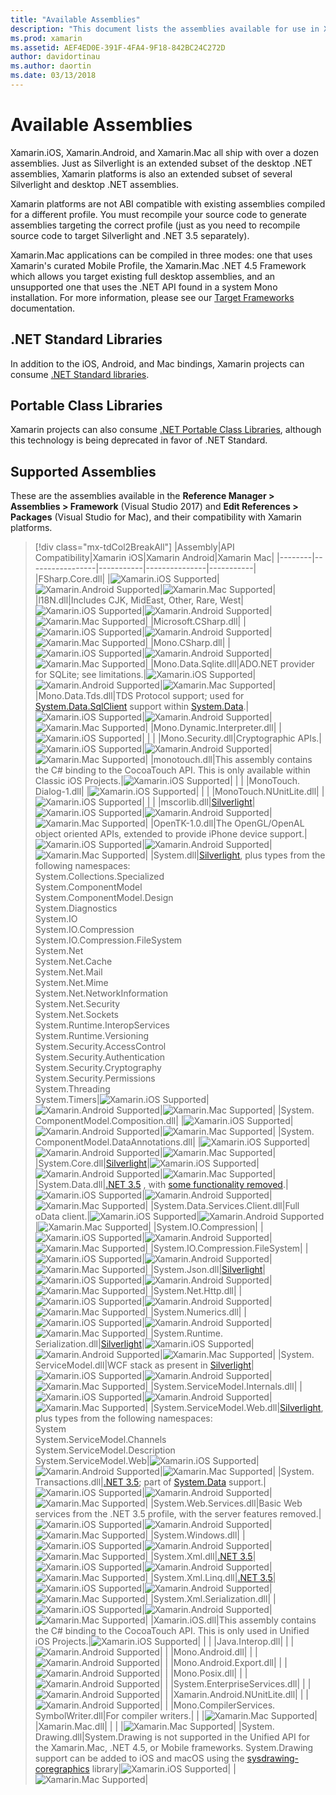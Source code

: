 ```yaml
---
title: "Available Assemblies"
description: "This document lists the assemblies available for use in Xamarin.iOS, Xamarin.Android, and Xamarin.Mac. It also links to documentation about .NET Standard libraries and Portable Class Libraries."
ms.prod: xamarin
ms.assetid: AEF4ED0E-391F-4FA4-9F18-842BC24C272D
author: davidortinau
ms.author: daortin
ms.date: 03/13/2018
---
```


# Available Assemblies

Xamarin.iOS, Xamarin.Android, and Xamarin.Mac all ship with over a dozen assemblies. Just as Silverlight is an extended subset of the desktop .NET assemblies, Xamarin platforms is also an extended subset of several Silverlight and desktop .NET assemblies.

Xamarin platforms are not ABI compatible with existing assemblies compiled for a different profile. You must recompile your source code to generate assemblies targeting the correct profile (just as you need to recompile source code to target Silverlight and .NET 3.5 separately).

Xamarin.Mac applications can be compiled in three modes: one that uses Xamarin's curated Mobile Profile, the Xamarin.Mac .NET 4.5 Framework which allows you target existing full desktop assemblies, and an unsupported one that uses the .NET API found in a system Mono installation. For more information, please see our [Target Frameworks](~/mac/platform/target-framework.md) documentation.

## .NET Standard Libraries

In addition to the iOS, Android, and Mac bindings, Xamarin projects can consume [.NET Standard libraries](~/cross-platform/app-fundamentals/net-standard.md).

## Portable Class Libraries

Xamarin projects can also consume [.NET Portable Class Libraries](~/cross-platform/app-fundamentals/pcl.md), although this technology is being deprecated in favor of .NET Standard.

## Supported Assemblies

These are the assemblies available in the **Reference Manager > Assemblies > Framework** (Visual Studio 2017) and **Edit References > Packages** (Visual Studio for Mac), and their compatibility with Xamarin platforms.

> [!div class="mx-tdCol2BreakAll"]
> |Assembly|API Compatibility|Xamarin iOS|Xamarin Android|Xamarin Mac|
> |--------|-----------------|-----------|---------------|-----------|
> |FSharp.Core.dll| |![Xamarin.iOS Supported](~/media/shared/yes.png "Xamarin.iOS Supported")|![Xamarin.Android Supported](~/media/shared/yes.png "Xamarin.Android Supported")|![Xamarin.Mac Supported](~/media/shared/yes.png "Xamarin.Mac Supported")|
> |l18N.dll|Includes CJK, MidEast, Other, Rare, West|![Xamarin.iOS Supported](~/media/shared/yes.png "Xamarin.iOS Supported")|![Xamarin.Android Supported](~/media/shared/yes.png "Xamarin.Android Supported")|![Xamarin.Mac Supported](~/media/shared/yes.png "Xamarin.Mac Supported")|
> |Microsoft.CSharp.dll| |![Xamarin.iOS Supported](~/media/shared/yes.png "Xamarin.iOS Supported")|![Xamarin.Android Supported](~/media/shared/yes.png "Xamarin.Android Supported")|![Xamarin.Mac Supported](~/media/shared/yes.png "Xamarin.Mac Supported")|
> |Mono.CSharp.dll| |![Xamarin.iOS Supported](~/media/shared/yes.png "Xamarin.iOS Supported")|![Xamarin.Android Supported](~/media/shared/yes.png "Xamarin.Android Supported")|![Xamarin.Mac Supported](~/media/shared/yes.png "Xamarin.Mac Supported")|
> |Mono.Data.Sqlite.dll|ADO.NET provider for SQLite; see limitations.|![Xamarin.iOS Supported](~/media/shared/yes.png "Xamarin.iOS Supported")|![Xamarin.Android Supported](~/media/shared/yes.png "Xamarin.Android Supported")|![Xamarin.Mac Supported](~/media/shared/yes.png "Xamarin.Mac Supported")|
> |Mono.Data.Tds.dll|TDS Protocol support; used for [System.Data.SqlClient](xref:System.Data.SqlClient) support within [System.Data](xref:System.Data).|![Xamarin.iOS Supported](~/media/shared/yes.png "Xamarin.iOS Supported")|![Xamarin.Android Supported](~/media/shared/yes.png "Xamarin.Android Supported")|![Xamarin.Mac Supported](~/media/shared/yes.png "Xamarin.Mac Supported")|
> |Mono.Dynamic.&#8203;Interpreter.dll| |![Xamarin.iOS Supported](~/media/shared/yes.png "Xamarin.iOS Supported")| | |
> |Mono.Security.dll|Cryptographic APIs.|![Xamarin.iOS Supported](~/media/shared/yes.png "Xamarin.iOS Supported")|![Xamarin.Android Supported](~/media/shared/yes.png "Xamarin.Android Supported")|![Xamarin.Mac Supported](~/media/shared/yes.png "Xamarin.Mac Supported")|
> |monotouch.dll|This assembly contains the C# binding to the CocoaTouch API. This is only available within Classic iOS Projects.|![Xamarin.iOS Supported](~/media/shared/yes.png "Xamarin.iOS Supported")| | |
> |MonoTouch.&#8203;Dialog-1.dll| |![Xamarin.iOS Supported](~/media/shared/yes.png "Xamarin.iOS Supported")| | |
> |MonoTouch.&#8203;NUnitLite.dll| |![Xamarin.iOS Supported](~/media/shared/yes.png "Xamarin.iOS Supported")| | |
> |mscorlib.dll|[Silverlight](/previous-versions/windows/silverlight/dotnet-windows-silverlight/cc838194(v=vs.95))|![Xamarin.iOS Supported](~/media/shared/yes.png "Xamarin.iOS Supported")|![Xamarin.Android Supported](~/media/shared/yes.png "Xamarin.Android Supported")|![Xamarin.Mac Supported](~/media/shared/yes.png "Xamarin.Mac Supported")|
> |OpenTK-1.0.dll|The OpenGL/OpenAL object oriented APIs, extended to provide iPhone device support.|![Xamarin.iOS Supported](~/media/shared/yes.png "Xamarin.iOS Supported")|![Xamarin.Android Supported](~/media/shared/yes.png "Xamarin.Android Supported")|![Xamarin.Mac Supported](~/media/shared/yes.png "Xamarin.Mac Supported")|
> |System.dll|[Silverlight](/previous-versions/windows/silverlight/dotnet-windows-silverlight/cc838194(v=vs.95)), plus types from the following namespaces:<br />System.Collections.Specialized<br />System.&#8203;ComponentModel<br />System.ComponentModel.Design<br />System.Diagnostics<br />System.IO<br />System.IO.Compression<br />System.IO.Compression.FileSystem<br />System.Net<br />System.Net.Cache<br />System.Net.Mail<br />System.Net.Mime<br />System.Net.&#8203;NetworkInformation<br />System.Net.Security<br />System.Net.Sockets<br />System.Runtime.&#8203;InteropServices<br />System.Runtime.Versioning<br />System.Security.&#8203;AccessControl<br />System.Security.Authentication<br />System.Security.&#8203;Cryptography<br />System.Security.Permissions<br />System.Threading<br />System.Timers|![Xamarin.iOS Supported](~/media/shared/yes.png "Xamarin.iOS Supported")|![Xamarin.Android Supported](~/media/shared/yes.png "Xamarin.Android Supported")|![Xamarin.Mac Supported](~/media/shared/yes.png "Xamarin.Mac Supported")|
> |System.&#8203;ComponentModel.&#8203;Composition.dll| |![Xamarin.iOS Supported](~/media/shared/yes.png "Xamarin.iOS Supported")|![Xamarin.Android Supported](~/media/shared/yes.png "Xamarin.Android Supported")|![Xamarin.Mac Supported](~/media/shared/yes.png "Xamarin.Mac Supported")|
> |System.&#8203;ComponentModel.&#8203;DataAnnotations.dll| |![Xamarin.iOS Supported](~/media/shared/yes.png "Xamarin.iOS Supported")|![Xamarin.Android Supported](~/media/shared/yes.png "Xamarin.Android Supported")|![Xamarin.Mac Supported](~/media/shared/yes.png "Xamarin.Mac Supported")|
> |System.Core.dll|[Silverlight](/previous-versions/windows/silverlight/dotnet-windows-silverlight/cc838194(v=vs.95))|![Xamarin.iOS Supported](~/media/shared/yes.png "Xamarin.iOS Supported")|![Xamarin.Android Supported](~/media/shared/yes.png "Xamarin.Android Supported")|![Xamarin.Mac Supported](~/media/shared/yes.png "Xamarin.Mac Supported")|
> |System.Data.dll|[.NET 3.5](/previous-versions/ms229335(v=vs.100)) , with [some functionality removed](~/ios/data-cloud/system.data.md).|![Xamarin.iOS Supported](~/media/shared/yes.png "Xamarin.iOS Supported")|![Xamarin.Android Supported](~/media/shared/yes.png "Xamarin.Android Supported")|![Xamarin.Mac Supported](~/media/shared/yes.png "Xamarin.Mac Supported")|
> |System.Data.&#8203;Services.&#8203;Client.dll|Full oData client.|![Xamarin.iOS Supported](~/media/shared/yes.png "Xamarin.iOS Supported")|![Xamarin.Android Supported](~/media/shared/yes.png "Xamarin.Android Supported")|![Xamarin.Mac Supported](~/media/shared/yes.png "Xamarin.Mac Supported")|
> |System.IO.&#8203;Compression| |![Xamarin.iOS Supported](~/media/shared/yes.png "Xamarin.iOS Supported")|![Xamarin.Android Supported](~/media/shared/yes.png "Xamarin.Android Supported")|![Xamarin.Mac Supported](~/media/shared/yes.png "Xamarin.Mac Supported")|
> |System.IO.&#8203;Compression.&#8203;FileSystem| |![Xamarin.iOS Supported](~/media/shared/yes.png "Xamarin.iOS Supported")|![Xamarin.Android Supported](~/media/shared/yes.png "Xamarin.Android Supported")|![Xamarin.Mac Supported](~/media/shared/yes.png "Xamarin.Mac Supported")|
> |System.Json.dll|[Silverlight](/previous-versions/windows/silverlight/dotnet-windows-silverlight/cc838194(v=vs.95))|![Xamarin.iOS Supported](~/media/shared/yes.png "Xamarin.iOS Supported")|![Xamarin.Android Supported](~/media/shared/yes.png "Xamarin.Android Supported")|![Xamarin.Mac Supported](~/media/shared/yes.png "Xamarin.Mac Supported")|
> |System.Net.&#8203;Http.dll| |![Xamarin.iOS Supported](~/media/shared/yes.png "Xamarin.iOS Supported")|![Xamarin.Android Supported](~/media/shared/yes.png "Xamarin.Android Supported")|![Xamarin.Mac Supported](~/media/shared/yes.png "Xamarin.Mac Supported")|
> |System.&#8203;Numerics.dll| |![Xamarin.iOS Supported](~/media/shared/yes.png "Xamarin.iOS Supported")|![Xamarin.Android Supported](~/media/shared/yes.png "Xamarin.Android Supported")|![Xamarin.Mac Supported](~/media/shared/yes.png "Xamarin.Mac Supported")|
> |System.Runtime.&#8203;Serialization.dll|[Silverlight](/previous-versions/windows/silverlight/dotnet-windows-silverlight/cc838194(v=vs.95))|![Xamarin.iOS Supported](~/media/shared/yes.png "Xamarin.iOS Supported")|![Xamarin.Android Supported](~/media/shared/yes.png "Xamarin.Android Supported")|![Xamarin.Mac Supported](~/media/shared/yes.png "Xamarin.Mac Supported")|
> |System.&#8203;ServiceModel.dll|WCF stack as present in [Silverlight](/previous-versions/windows/silverlight/dotnet-windows-silverlight/cc838194(v=vs.95))|![Xamarin.iOS Supported](~/media/shared/yes.png "Xamarin.iOS Supported")|![Xamarin.Android Supported](~/media/shared/yes.png "Xamarin.Android Supported")|![Xamarin.Mac Supported](~/media/shared/yes.png "Xamarin.Mac Supported")|
> |System.&#8203;ServiceModel.&#8203;Internals.dll| |![Xamarin.iOS Supported](~/media/shared/yes.png "Xamarin.iOS Supported")|![Xamarin.Android Supported](~/media/shared/yes.png "Xamarin.Android Supported")|![Xamarin.Mac Supported](~/media/shared/yes.png "Xamarin.Mac Supported")|
> |System.&#8203;ServiceModel.&#8203;Web.dll|[Silverlight](/previous-versions/windows/silverlight/dotnet-windows-silverlight/cc838194(v=vs.95)), plus types from the following namespaces: <br />System<br />System.ServiceModel.Channels<br />System.ServiceModel.Description<br />System.ServiceModel.Web|![Xamarin.iOS Supported](~/media/shared/yes.png "Xamarin.iOS Supported")|![Xamarin.Android Supported](~/media/shared/yes.png "Xamarin.Android Supported")|![Xamarin.Mac Supported](~/media/shared/yes.png "Xamarin.Mac Supported")|
> |System.&#8203;Transactions.dll|[.NET 3.5](/previous-versions/ms229335(v=vs.100)); part of [System.Data](~/ios/data-cloud/system.data.md) support.|![Xamarin.iOS Supported](~/media/shared/yes.png "Xamarin.iOS Supported")|![Xamarin.Android Supported](~/media/shared/yes.png "Xamarin.Android Supported")|![Xamarin.Mac Supported](~/media/shared/yes.png "Xamarin.Mac Supported")|
> |System.Web.&#8203;Services.dll|Basic Web services from the .NET 3.5 profile, with the server features removed.|![Xamarin.iOS Supported](~/media/shared/yes.png "Xamarin.iOS Supported")|![Xamarin.Android Supported](~/media/shared/yes.png "Xamarin.Android Supported")|![Xamarin.Mac Supported](~/media/shared/yes.png "Xamarin.Mac Supported")|
> |System.&#8203;Windows.dll| |![Xamarin.iOS Supported](~/media/shared/yes.png "Xamarin.iOS Supported")|![Xamarin.Android Supported](~/media/shared/yes.png "Xamarin.Android Supported")|![Xamarin.Mac Supported](~/media/shared/yes.png "Xamarin.Mac Supported")|
> |System.&#8203;Xml.dll|[.NET 3.5](/previous-versions/ms229335(v=vs.100))|![Xamarin.iOS Supported](~/media/shared/yes.png "Xamarin.iOS Supported")|![Xamarin.Android Supported](~/media/shared/yes.png "Xamarin.Android Supported")|![Xamarin.Mac Supported](~/media/shared/yes.png "Xamarin.Mac Supported")|
> |System.Xml.&#8203;Linq.dll|[.NET 3.5](/previous-versions/ms229335(v=vs.100))|![Xamarin.iOS Supported](~/media/shared/yes.png "Xamarin.iOS Supported")|![Xamarin.Android Supported](~/media/shared/yes.png "Xamarin.Android Supported")|![Xamarin.Mac Supported](~/media/shared/yes.png "Xamarin.Mac Supported")|
> |System.Xml.Serialization.dll| |![Xamarin.iOS Supported](~/media/shared/yes.png "Xamarin.iOS Supported")|![Xamarin.Android Supported](~/media/shared/yes.png "Xamarin.Android Supported")|![Xamarin.Mac Supported](~/media/shared/yes.png "Xamarin.Mac Supported")|
> |Xamarin.iOS.dll|This assembly contains the C# binding to the CocoaTouch API. This is only used in Unified iOS Projects.|![Xamarin.iOS Supported](~/media/shared/yes.png "Xamarin.iOS Supported")| | |
> |Java.Interop.dll| | |![Xamarin.Android Supported](~/media/shared/yes.png "Xamarin.Android Supported")| |
> |Mono.Android.dll| | |![Xamarin.Android Supported](~/media/shared/yes.png "Xamarin.Android Supported")| |
> |Mono.Android.&#8203;Export.dll| | |![Xamarin.Android Supported](~/media/shared/yes.png "Xamarin.Android Supported")| |
> |Mono.Posix.dll| | |![Xamarin.Android Supported](~/media/shared/yes.png "Xamarin.Android Supported")| |
> |System.&#8203;EnterpriseServices.dll| | |![Xamarin.Android Supported](~/media/shared/yes.png "Xamarin.Android Supported")| |
> |Xamarin.Android.&#8203;NUnitLite.dll| | |![Xamarin.Android Supported](~/media/shared/yes.png "Xamarin.Android Supported")| |
> |Mono.CompilerServices.&#8203;SymbolWriter.dll|For compiler writers.| | |![Xamarin.Mac Supported](~/media/shared/yes.png "Xamarin.Mac Supported")|
> |Xamarin.Mac.dll| | | |![Xamarin.Mac Supported](~/media/shared/yes.png "Xamarin.Mac Supported")|
> |System.&#8203;Drawing.dll|System.Drawing is not supported in the Unified API for the Xamarin.Mac, .NET 4.5, or Mobile frameworks. System.Drawing support can be added to iOS and macOS using the [sysdrawing-coregraphics](https://github.com/mono/sysdrawing-coregraphics) library|![Xamarin.iOS Supported](~/media/shared/yes.png "Xamarin.iOS Supported")| |![Xamarin.Mac Supported](~/media/shared/yes.png "Xamarin.Mac Supported")|